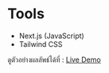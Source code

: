 # Tools
- Next.js (JavaScript)
- Tailwind CSS

ดูตัวอย่างผลลัพธ์ได้ที่ : [Live Demo]

[Live Demo]:https://next-portfolio-website-five.vercel.app
